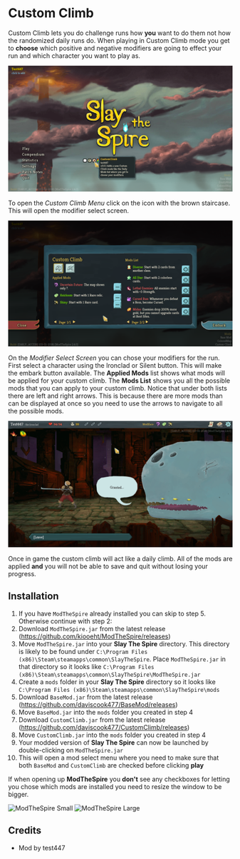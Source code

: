 # Custom Climb #
Custom Climb lets you do challenge runs how **you** want to do them not how the randomized daily runs do. When playing in Custom Climb mode you get to **choose** which positive and negative modifiers are going to effect your run and which character you want to play as.

![Title Screen](github_resources/custom_climb_main_menu.png)

To open the *Custom Climb Menu* click on the icon with the brown staircase. This will open the modifier select screen.

![Modifier Select Screen](github_resources/custom_climb_select_screen.png)

On the *Modifier Select Screen* you can chose your modifiers for the run. First select a character using the Ironclad or Silent button. This will make the embark button available. The **Applied Mods** list shows what mods will be applied for your custom climb. The **Mods List** shows you all the possible mods that you can apply to your custom climb. Notice that under both lists there are left and right arrows. This is because there are more mods than can be displayed at once so you need to use the arrows to navigate to all the possible mods.

![In Game](github_resources/custom_climb_in_game.png)

Once in game the custom climb will act like a daily climb. All of the mods are applied **and** you will not be able to save and quit without losing your progress.

## Installation ##
1. If you have `ModTheSpire` already installed you can skip to step 5. Otherwise continue with step 2:
2. Download `ModTheSpire.jar` from the latest release (https://github.com/kiooeht/ModTheSpire/releases)
3. Move `ModTheSpire.jar` into your **Slay The Spire** directory. This directory is likely to be found under `C:\Program Files (x86)\Steam\steamapps\common\SlayTheSpire`. Place `ModTheSpire.jar` in that directory so it looks like `C:\Program Files (x86)\Steam\steamapps\common\SlayTheSpire\ModTheSpire.jar`
4. Create a `mods` folder in your **Slay The Spire** directory so it looks like `C:\Program Files (x86)\Steam\steamapps\common\SlayTheSpire\mods`
5. Download `BaseMod.jar` from the latest release (https://github.com/daviscook477/BaseMod/releases)
6. Move `BaseMod.jar` into the `mods` folder you created in step 4
7. Download `CustomClimb.jar` from the latest release (https://github.com/daviscook477/CustomClimb/releases)
8. Move `CustomClimb.jar` into the `mods` folder you created in step 4
9. Your modded version of **Slay The Spire** can now be launched by double-clicking on `ModTheSpire.jar`
10. This will open a mod select menu where you need to make sure that both `BaseMod` and `CustomClimb` are checked before clicking **play**

If when opening up **ModTheSpire** you **don't** see any checkboxes for letting you chose which mods are installed you need to resize the window to be bigger.

![ModTheSpire Small](github_resources/modthespire_small)
![ModTheSpire Large](github_resources/modthespire_large)

## Credits ##
* Mod by test447
